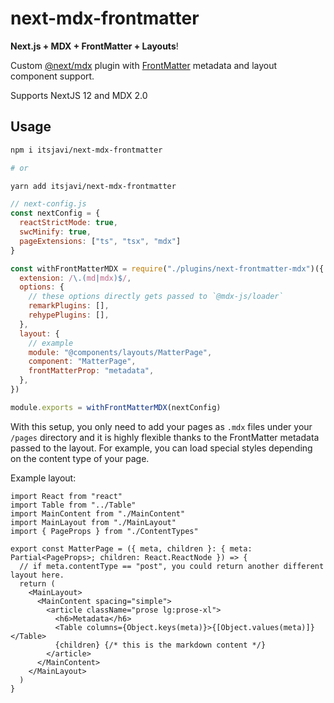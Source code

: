 # next-mdx-frontmatter

**Next.js + MDX + FrontMatter + Layouts**!

Custom [@next/mdx](https://nextjs.org/docs/advanced-features/using-mdx) plugin 
with [FrontMatter](https://frontmatter.codes/) metadata and layout component support.

Supports NextJS 12 and MDX 2.0


## Usage

```bash
npm i itsjavi/next-mdx-frontmatter

# or

yarn add itsjavi/next-mdx-frontmatter
```


```js
// next-config.js
const nextConfig = {
  reactStrictMode: true,
  swcMinify: true,
  pageExtensions: ["ts", "tsx", "mdx"]
}

const withFrontMatterMDX = require("./plugins/next-frontmatter-mdx")({
  extension: /\.(md|mdx)$/,
  options: {
    // these options directly gets passed to `@mdx-js/loader`
    remarkPlugins: [],
    rehypePlugins: [],
  },
  layout: {
    // example
    module: "@components/layouts/MatterPage",
    component: "MatterPage",
    frontMatterProp: "metadata",
  },
})

module.exports = withFrontMatterMDX(nextConfig)

```

With this setup, you only need to add your pages as `.mdx` files under your `/pages` directory and it is highly flexible thanks
to the FrontMatter metadata passed to the layout. For example, you can load special styles depending on the content type of your page.

Example layout:

```tsx
import React from "react"
import Table from "../Table"
import MainContent from "./MainContent"
import MainLayout from "./MainLayout"
import { PageProps } from "./ContentTypes"

export const MatterPage = ({ meta, children }: { meta: Partial<PageProps>; children: React.ReactNode }) => {
  // if meta.contentType == "post", you could return another different layout here.
  return (
    <MainLayout>
      <MainContent spacing="simple">
        <article className="prose lg:prose-xl">
          <h6>Metadata</h6>
          <Table columns={Object.keys(meta)}>{[Object.values(meta)]}</Table>
          {children} {/* this is the markdown content */}
        </article>
      </MainContent>
    </MainLayout>
  )
}

```
